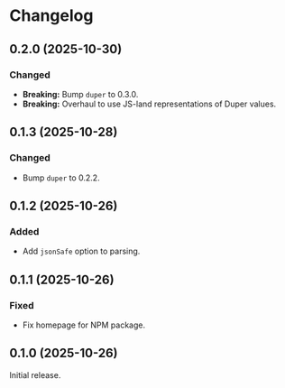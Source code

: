 # Changelog

## 0.2.0 (2025-10-30)

### Changed

- **Breaking:** Bump `duper` to 0.3.0.
- **Breaking:** Overhaul to use JS-land representations of Duper values.

## 0.1.3 (2025-10-28)

### Changed

- Bump `duper` to 0.2.2.

## 0.1.2 (2025-10-26)

### Added

- Add `jsonSafe` option to parsing.

## 0.1.1 (2025-10-26)

### Fixed

- Fix homepage for NPM package.

## 0.1.0 (2025-10-26)

Initial release.
